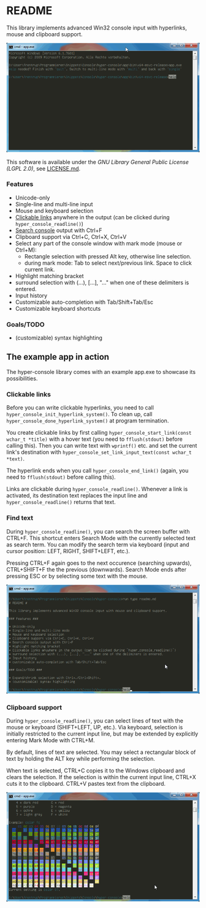 # README #

This library implements advanced Win32 console input with hyperlinks, mouse and clipboard support. 

![Clickable links](docs/navigation.gif)

This software is available under the *GNU Library General Public License (LGPL 2.0)*, see [LICENSE.md](LICENSE.md).

### Features ###

* Unicode-only
* Single-line and multi-line input
* Mouse and keyboard selection
* [Clickable links](#Clickable-links) anywhere in the output (can be clicked during `hyper_console_readline()`)
* [Search console](#Find-text) output with Ctrl+F
* Clipboard support via Ctrl+C, Ctrl+X, Ctrl+V
* Select any part of the console window with mark mode (mouse or Ctrl+M): 
  - Rectangle selection with pressed Alt key, otherwise line selection. 
  - during mark mode: Tab to select next/previous link. Space to click current link.
* Highlight matching bracket
* surround selection with (...), [...], "..." when one of these delimiters is entered.
* Input history
* Customizable auto-completion with Tab/Shift+Tab/Esc
* Customizable keyboard shortcuts

### Goals/TODO ###

* (customizable) syntax highlighting


## The example app in action ##

The hyper-console library comes with an example app.exe to showcase its possibilities.

### Clickable links ###

Before you can write clickable hyperlinks, you need to call `hyper_console_init_hyperlink_system()`. 
To clean up, call `hyper_console_done_hyperlink_system()` at program termination.

You create clickable links by first calling `hyper_console_start_link(const wchar_t *title)` with a hover text (you need to `fflush(stdout)` before calling this). 
Then you can write text with `wprintf()` etc. and set the current link's destination with `hyper_console_set_link_input_text(const wchar_t *text)`. 

The hyperlink ends when you call `hyper_console_end_link()` (again, you need to `fflush(stdout)` before calling this).

Links are clickable during `hyper_console_readline()`. 
Whenever a link is activated, its destination text replaces the input line and `hyper_console_readline()` returns that text.

### Find text

During `hyper_console_readline()`, you can search the screen buffer with CTRL+F. 
This shortcut enters Search Mode with the currently selected text as search term. 
You can modify the search term via keyboard (input and cursor position: LEFT, RIGHT, SHIFT+LEFT, etc.). 

Pressing CTRL+F again goes to the next occurence (searching upwards), CTRL+SHIFT+F the the previous (downwards). 
Search Mode ends after pressing ESC or by selecting some text with the mouse.

![Find text](docs/find-text.gif)

### Clipboard support

During `hyper_console_readline()`, you can select lines of text with the mouse or keyboard (SHIFT+LEFT, UP, etc.). 
Via keyboard, selection is initially restricted to the current input line, but may be extended by explicitly entering Mark Mode with CTRL+M.

By default, lines of text are selected. 
You may select a rectangular block of text by holding the ALT key while performing the selection.

When text is selected, CTRL+C copies it to the Windows clipboard and clears the selection. 
If the selection is within the current input line, CTRL+X cuts it to the clipboard. CTRL+V pastes text from the clipboard.

![Clipboard support](docs/clipboard.gif)